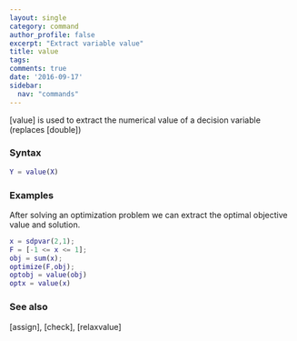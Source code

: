 ```yaml
---
layout: single
category: command
author_profile: false
excerpt: "Extract variable value"
title: value
tags:
comments: true
date: '2016-09-17'
sidebar:
  nav: "commands"
---
```


[value] is used to extract the numerical value of a decision variable (replaces [double])

### Syntax

````matlab
Y = value(X)
````

### Examples
After solving an optimization problem we can extract the optimal objective value and solution.

````matlab
x = sdpvar(2,1);
F = [-1 <= x <= 1];
obj = sum(x);
optimize(F,obj);
optobj = value(obj)
optx = value(x)
````


### See also
[assign], [check], [relaxvalue]
